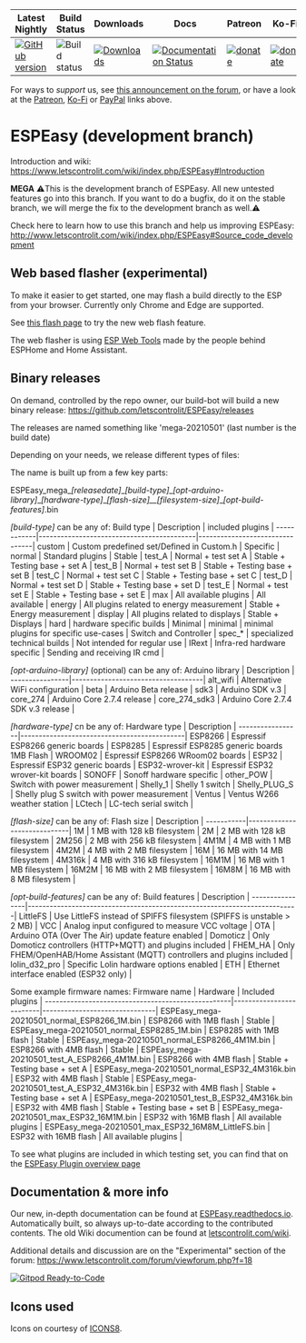 |Latest Nightly  | Build Status | Downloads | Docs | Patreon | Ko-Fi | PayPal |
|-------|-------|-------|-------|-------|-------|-------|
| [![GitHub version](https://img.shields.io/github/release/letscontrolit/ESPEasy/all.svg)](https://github.com/letscontrolit/ESPEasy/releases/latest) | ![Build status](https://github.com/letscontrolit/ESPEasy/actions/workflows/build.yml/badge.svg) | [![Downloads](https://img.shields.io/github/downloads/letscontrolit/ESPEasy/total.svg)](https://github.com/letscontrolit/ESPEasy/releases) | [![Documentation Status](https://readthedocs.org/projects/espeasy/badge/?version=latest)](https://espeasy.readthedocs.io/en/latest/?badge=latest) | [![donate](https://img.shields.io/badge/donate-Patreon-blue.svg)](https://www.patreon.com/GrovkillenTDer) | [![donate](https://img.shields.io/badge/donate-KoFi-blue.svg)](https://ko-fi.com/grovkillentder) | [![donate](https://img.shields.io/badge/donate-PayPal-blue.svg)](https://www.paypal.me/espeasy) |

For ways to *support* us, see [this announcement on the forum](https://www.letscontrolit.com/forum/viewtopic.php?f=14&t=5787), or have a look at the [Patreon](https://www.patreon.com/GrovkillenTDer), [Ko-Fi](https://ko-fi.com/grovkillentder) or [PayPal](https://www.paypal.me/espeasy) links above.

# ESPEasy (development branch)


Introduction and wiki: https://www.letscontrolit.com/wiki/index.php/ESPEasy#Introduction

**MEGA**
:warning:This is the development branch of ESPEasy. All new untested features go into this branch. If you want to do a bugfix, do it on the stable branch, we will merge the fix to the development branch as well.:warning:


Check here to learn how to use this branch and help us improving ESPEasy: http://www.letscontrolit.com/wiki/index.php/ESPEasy#Source_code_development

## Web based flasher (experimental)

To make it easier to get started, one may flash a build directly to the ESP from your browser.
Currently only Chrome and Edge are supported.

See [this flash page](https://td-er.nl/ESPEasy/) to try the new web flash feature.

The web flasher is using [ESP Web Tools](https://esphome.github.io/esp-web-tools/) made by the people behind ESPHome and Home Assistant.


## Binary releases

On demand, controlled by the repo owner, our build-bot will build a new binary release: https://github.com/letscontrolit/ESPEasy/releases

The releases are named something like 'mega-20210501' (last number is the build date)

Depending on your needs, we release different types of files:

The name is built up from a few key parts:

ESPEasy_mega\__[releasedate]_\__[build-type]_\__[opt-arduino-library]_\__[hardware-type]_\__[flash-size]__[filesystem-size]_\__[opt-build-features]_.bin

_[build-type]_ can be any of:
Build type  | Description                               | included plugins               |
------------|-------------------------------------------|--------------------------------|
custom      | Custom predefined set/Defined in Custom.h | Specific                       |
normal      | Standard plugins                          | Stable                         |
test_A      | Normal + test set A                       | Stable + Testing base + set A  |
test_B      | Normal + test set B                       | Stable + Testing base + set B  |
test_C      | Normal + test set C                       | Stable + Testing base + set C  |
test_D      | Normal + test set D                       | Stable + Testing base + set D  |
test_E      | Normal + test set E                       | Stable + Testing base + set E  |
max         | All available plugins                     | All available                  |
energy      | All plugins related to energy measurement | Stable + Energy measurement    |
display     | All plugins related to displays           | Stable + Displays              |
hard        | hardware specific builds                  | Minimal                        |
minimal     | minimal plugins for specific use-cases    | Switch and Controller          |
spec_*      | specialized technical builds              | Not intended for regular use   |
IRext       | Infra-red hardware specific               | Sending and receiving IR cmd   |


_[opt-arduino-library]_ (optional) can be any of:
Arduino library | Description                        |
----------------|------------------------------------|
alt_wifi        | Alternative WiFi configuration     |
beta            | Arduino Beta release               |
sdk3            | Arduino SDK v.3                    |
core_274        | Arduino Core 2.7.4 release         |
core_274_sdk3   | Arduino Core 2.7.4 SDK v.3 release |


_[hardware-type]_ cn be any of:
Hardware type    | Description                                 |
-----------------|---------------------------------------------|
ESP8266          | Espressif ESP8266 generic boards            |
ESP8285          | Espressif ESP8285 generic boards 1MB Flash  |
WROOM02          | Espressif ESP8266 WRoom02 boards            |
ESP32            | Espressif ESP32 generic boards              |
ESP32-wrover-kit | Espressif ESP32 wrover-kit boards           |
SONOFF           | Sonoff hardware specific                    |
other_POW        | Switch with power measurement               |
Shelly_1         | Shelly 1 switch                             |
Shelly_PLUG_S    | Shelly plug S switch with power measurement |
Ventus           | Ventus W266 weather station                 |
LCtech           | LC-tech serial switch                       |


_[flash-size]_ can be any of:
Flash size | Description                 |
-----------|-----------------------------|
1M         | 1 MB with 128 kB filesystem |
2M         | 2 MB with 128 kB filesystem |
2M256      | 2 MB with 256 kB filesystem |
4M1M       | 4 MB with 1 MB filesystem   |
4M2M       | 4 MB with 2 MB filesystem   |
16M        | 16 MB with 14 MB filesystem |
4M316k     | 4 MB with 316 kB filesystem |
16M1M      | 16 MB with 1 MB filesystem  |
16M2M      | 16 MB with 2 MB filesystem  |
16M8M      | 16 MB with 8 MB filesystem  |


_[opt-build-features]_ can be any of:
Build features  | Description                                                              |
----------------|--------------------------------------------------------------------------|
LittleFS        | Use LittleFS instead of SPIFFS filesystem (SPIFFS is unstable \> 2 MB)    |
VCC             | Analog input configured to measure VCC voltage                           |
OTA             | Arduino OTA (Over The Air) update feature enabled                        |
Domoticz        | Only Domoticz controllers (HTTP+MQTT) and plugins included               |
FHEM_HA         | Only FHEM/OpenHAB/Home Assistant (MQTT) controllers and plugins included |
lolin_d32_pro   | Specific Lolin hardware options enabled                                  |
ETH             | Ethernet interface enabled (ESP32 only)                                  |

Some example firmware names:
Firmware name                                      | Hardware                | Included plugins              |
---------------------------------------------------|-------------------------|-------------------------------|
ESPEasy_mega-20210501_normal_ESP8266_1M.bin        | ESP8266 with 1MB flash  | Stable                        |
ESPEasy_mega-20210501_normal_ESP8285_1M.bin        | ESP8285 with 1MB flash  | Stable                        |
ESPEasy_mega-20210501_normal_ESP8266_4M1M.bin      | ESP8266 with 4MB flash  | Stable                        |
ESPEasy_mega-20210501_test_A_ESP8266_4M1M.bin      | ESP8266 with 4MB flash  | Stable + Testing base + set A |
ESPEasy_mega-20210501_normal_ESP32_4M316k.bin      | ESP32 with 4MB flash    | Stable                        |
ESPEasy_mega-20210501_test_A_ESP32_4M316k.bin      | ESP32 with 4MB flash    | Stable + Testing base + set A |
ESPEasy_mega-20210501_test_B_ESP32_4M316k.bin      | ESP32 with 4MB flash    | Stable + Testing base + set B |
ESPEasy_mega-20210501_max_ESP32_16M1M.bin          | ESP32 with 16MB flash   | All available plugins         |
ESPEasy_mega-20210501_max_ESP32_16M8M_LittleFS.bin | ESP32 with 16MB flash   | All available plugins         |

To see what plugins are included in which testing set, you can find that on the [ESPEasy Plugin overview page](https://espeasy.readthedocs.io/en/latest/Plugin/_Plugin.html)

## Documentation & more info

Our new, in-depth documentation can be found at [ESPEasy.readthedocs.io](https://espeasy.readthedocs.io/en/latest/). Automatically built, so always up-to-date according to the contributed contents. The old Wiki documention can be found at [letscontrolit.com/wiki](https://www.letscontrolit.com/wiki/index.php?title=ESPEasy).

Additional details and discussion are on the "Experimental" section of the forum: https://www.letscontrolit.com/forum/viewforum.php?f=18

[![Gitpod Ready-to-Code](https://img.shields.io/badge/Gitpod-Ready--to--Code-blue?logo=gitpod)](https://gitpod.io/#https://github.com/letscontrolit/ESPEasy) 


## Icons used

Icons on courtesy of [ICONS8](https://icons8.com/).
